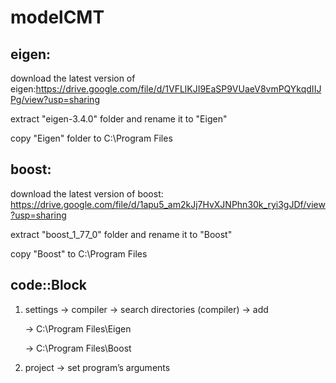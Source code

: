 # modelCMT

## eigen:
download the latest version of eigen:https://drive.google.com/file/d/1VFLlKJI9EaSP9VUaeV8vmPQYkqdIIJPg/view?usp=sharing
  
  extract "eigen-3.4.0" folder and rename it to "Eigen"
  
  copy "Eigen" folder to C:\Program Files 

## boost:
download the latest version of boost: https://drive.google.com/file/d/1apu5_am2kJj7HvXJNPhn30k_ryi3gJDf/view?usp=sharing

  extract "boost_1_77_0" folder and rename it to "Boost"
  
  copy "Boost" to C:\Program Files 


## code::Block
1. settings -> compiler -> search directories (compiler) -> add 

    -> C:\Program Files\Eigen
  
    -> C:\Program Files\Boost

2. project -> set program’s arguments
